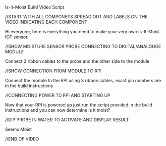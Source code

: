 Is-It-Moist Build Video Script

//START WITH ALL COMPONETS SPREAD OUT AND LABELS ON THE VIDEO INDICATING EACH COMPONENT

Hi everyone, here is everything you need to make your very own Is-It-Moist IOT sensor.

//SHOW MOISTURE SENSOR PROBE CONNECTING TO DIGITAL/ANALOUGE MODULE

Connect 2 ribbon cables to the probe and the other side to the module

//SHOW CONNECTION FROM MODULE TO RPI

Connect the module to the RPI using 3 ribbon cables, exact pin numbers are in the build instructions

//CONNECTING POWER TO RPI AND STARTING UP

Now that your RPI is powered up just run the script provided in the build instructions and you can now 
determine is it moist?

//DIP PROBE IN WATER TO ACTIVATE AND DISPLAY RESULT

Seems Moist

//END OF VIDEO